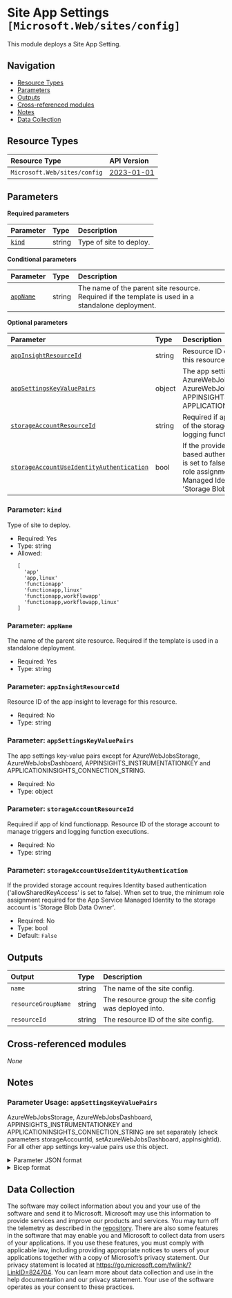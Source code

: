 # Site App Settings `[Microsoft.Web/sites/config]`

This module deploys a Site App Setting.

## Navigation

- [Resource Types](#Resource-Types)
- [Parameters](#Parameters)
- [Outputs](#Outputs)
- [Cross-referenced modules](#Cross-referenced-modules)
- [Notes](#Notes)
- [Data Collection](#Data-Collection)

## Resource Types

| Resource Type | API Version |
| :-- | :-- |
| `Microsoft.Web/sites/config` | [2023-01-01](https://learn.microsoft.com/en-us/azure/templates/Microsoft.Web/sites) |

## Parameters

**Required parameters**

| Parameter | Type | Description |
| :-- | :-- | :-- |
| [`kind`](#parameter-kind) | string | Type of site to deploy. |

**Conditional parameters**

| Parameter | Type | Description |
| :-- | :-- | :-- |
| [`appName`](#parameter-appname) | string | The name of the parent site resource. Required if the template is used in a standalone deployment. |

**Optional parameters**

| Parameter | Type | Description |
| :-- | :-- | :-- |
| [`appInsightResourceId`](#parameter-appinsightresourceid) | string | Resource ID of the app insight to leverage for this resource. |
| [`appSettingsKeyValuePairs`](#parameter-appsettingskeyvaluepairs) | object | The app settings key-value pairs except for AzureWebJobsStorage, AzureWebJobsDashboard, APPINSIGHTS_INSTRUMENTATIONKEY and APPLICATIONINSIGHTS_CONNECTION_STRING. |
| [`storageAccountResourceId`](#parameter-storageaccountresourceid) | string | Required if app of kind functionapp. Resource ID of the storage account to manage triggers and logging function executions. |
| [`storageAccountUseIdentityAuthentication`](#parameter-storageaccountuseidentityauthentication) | bool | If the provided storage account requires Identity based authentication ('allowSharedKeyAccess' is set to false). When set to true, the minimum role assignment required for the App Service Managed Identity to the storage account is 'Storage Blob Data Owner'. |

### Parameter: `kind`

Type of site to deploy.

- Required: Yes
- Type: string
- Allowed:
  ```Bicep
  [
    'app'
    'app,linux'
    'functionapp'
    'functionapp,linux'
    'functionapp,workflowapp'
    'functionapp,workflowapp,linux'
  ]
  ```

### Parameter: `appName`

The name of the parent site resource. Required if the template is used in a standalone deployment.

- Required: Yes
- Type: string

### Parameter: `appInsightResourceId`

Resource ID of the app insight to leverage for this resource.

- Required: No
- Type: string

### Parameter: `appSettingsKeyValuePairs`

The app settings key-value pairs except for AzureWebJobsStorage, AzureWebJobsDashboard, APPINSIGHTS_INSTRUMENTATIONKEY and APPLICATIONINSIGHTS_CONNECTION_STRING.

- Required: No
- Type: object

### Parameter: `storageAccountResourceId`

Required if app of kind functionapp. Resource ID of the storage account to manage triggers and logging function executions.

- Required: No
- Type: string

### Parameter: `storageAccountUseIdentityAuthentication`

If the provided storage account requires Identity based authentication ('allowSharedKeyAccess' is set to false). When set to true, the minimum role assignment required for the App Service Managed Identity to the storage account is 'Storage Blob Data Owner'.

- Required: No
- Type: bool
- Default: `False`


## Outputs

| Output | Type | Description |
| :-- | :-- | :-- |
| `name` | string | The name of the site config. |
| `resourceGroupName` | string | The resource group the site config was deployed into. |
| `resourceId` | string | The resource ID of the site config. |

## Cross-referenced modules

_None_

## Notes

### Parameter Usage: `appSettingsKeyValuePairs`

AzureWebJobsStorage, AzureWebJobsDashboard, APPINSIGHTS_INSTRUMENTATIONKEY and APPLICATIONINSIGHTS_CONNECTION_STRING are set separately (check parameters storageAccountId, setAzureWebJobsDashboard, appInsightId).
For all other app settings key-value pairs use this object.

<details>

<summary>Parameter JSON format</summary>

```json
"appSettingsKeyValuePairs": {
    "value": [
        {
            "name": "key1",
            "value": "val1"
        },
        {
            "name": "key2",
            "value": "val2"
        }
    ]
}
```

</details>

<details>

<summary>Bicep format</summary>

```bicep
appSettingsKeyValuePairs: [
    {
        name: 'key1'
        value: 'val1'
    }
    {
        name: 'key2'
        value: 'val2'
    }
]
```

</details>
<p>

## Data Collection

The software may collect information about you and your use of the software and send it to Microsoft. Microsoft may use this information to provide services and improve our products and services. You may turn off the telemetry as described in the [repository](https://aka.ms/avm/telemetry). There are also some features in the software that may enable you and Microsoft to collect data from users of your applications. If you use these features, you must comply with applicable law, including providing appropriate notices to users of your applications together with a copy of Microsoft’s privacy statement. Our privacy statement is located at <https://go.microsoft.com/fwlink/?LinkID=824704>. You can learn more about data collection and use in the help documentation and our privacy statement. Your use of the software operates as your consent to these practices.
